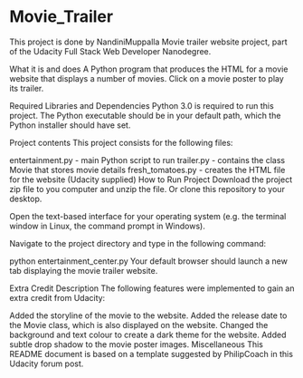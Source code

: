 # Movie_Trailer
This project is done by NandiniMuppalla
Movie trailer website project, part of the Udacity Full Stack Web Developer Nanodegree.

What it is and does
A Python program that produces the HTML for a movie website that displays a number of movies. Click on a movie poster to play its trailer.

Required Libraries and Dependencies
Python 3.0 is required to run this project. The Python executable should be in your default path, which the Python installer should have set.

Project contents
This project consists for the following files:

entertainment.py - main Python script to run
trailer.py - contains the class Movie that stores movie details
fresh_tomatoes.py - creates the HTML file for the website (Udacity supplied)
How to Run Project
Download the project zip file to you computer and unzip the file. Or clone this repository to your desktop.

Open the text-based interface for your operating system (e.g. the terminal window in Linux, the command prompt in Windows).

Navigate to the project directory and type in the following command:

python entertainment_center.py
Your default browser should launch a new tab displaying the movie trailer website.

Extra Credit Description
The following features were implemented to gain an extra credit from Udacity:

Added the storyline of the movie to the website.
Added the release date to the Movie class, which is also displayed on the website.
Changed the background and text colour to create a dark theme for the website.
Added subtle drop shadow to the movie poster images.
Miscellaneous
This README document is based on a template suggested by PhilipCoach in this Udacity forum post.
